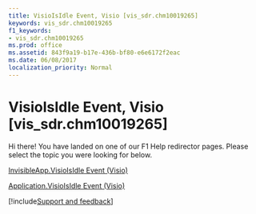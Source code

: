 ```yaml
---
title: VisioIsIdle Event, Visio [vis_sdr.chm10019265]
keywords: vis_sdr.chm10019265
f1_keywords:
- vis_sdr.chm10019265
ms.prod: office
ms.assetid: 843f9a19-b17e-436b-bf80-e6e6172f2eac
ms.date: 06/08/2017
localization_priority: Normal
---
```



# VisioIsIdle Event, Visio [vis_sdr.chm10019265]

Hi there! You have landed on one of our F1 Help redirector pages. Please select the topic you were looking for below.

[InvisibleApp.VisioIsIdle Event (Visio)](https://msdn.microsoft.com/library/7757a920-6d48-e2ed-db07-dc80be7af566%28Office.15%29.aspx)

[Application.VisioIsIdle Event (Visio)](https://msdn.microsoft.com/library/58a66628-d8df-f55c-7d25-e6b272b37906%28Office.15%29.aspx)

[!include[Support and feedback](~/includes/feedback-boilerplate.md)]